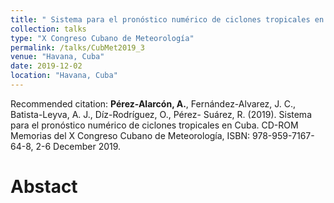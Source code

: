 ```yaml
---
title: " Sistema para el pronóstico numérico de ciclones tropicales en Cuba."
collection: talks
type: "X Congreso Cubano de Meteorología"
permalink: /talks/CubMet2019_3
venue: "Havana, Cuba"
date: 2019-12-02
location: "Havana, Cuba"
---
```


Recommended citation: <b>Pérez-Alarcón, A.</b>, Fernández-Alvarez, J. C., Batista-Leyva, A. J., Díz-Rodríguez, O., Pérez-
Suárez, R. (2019). Sistema para el pronóstico numérico de ciclones tropicales en Cuba. CD-ROM Memorias del X Congreso Cubano de Meteorología, ISBN: 978-959-7167-64-8, 2-6 December 2019.






# Abstact
